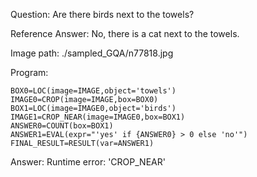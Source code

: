 Question: Are there birds next to the towels?

Reference Answer: No, there is a cat next to the towels.

Image path: ./sampled_GQA/n77818.jpg

Program:

```
BOX0=LOC(image=IMAGE,object='towels')
IMAGE0=CROP(image=IMAGE,box=BOX0)
BOX1=LOC(image=IMAGE0,object='birds')
IMAGE1=CROP_NEAR(image=IMAGE0,box=BOX1)
ANSWER0=COUNT(box=BOX1)
ANSWER1=EVAL(expr="'yes' if {ANSWER0} > 0 else 'no'")
FINAL_RESULT=RESULT(var=ANSWER1)
```
Answer: Runtime error: 'CROP_NEAR'

